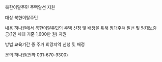 북한이탈주민 주택알선 지원

대상
북한이탈주민

내용
하나원에서 북한이탈주민의 주택 신청 및 배정을 위해 임대주택 알선 및 임대보증금(1인 세대 기준 1,600만 원) 지원

방법
교육기간 중 주거 희망지역 신청 및 배정

문의
하나원(전화 031-670-9300)
